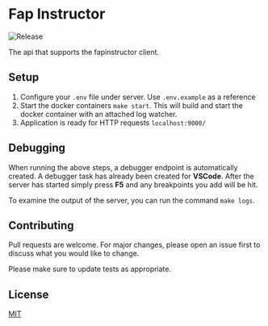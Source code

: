 # Fap Instructor

![Release](https://github.com/fapinstructor/fapinstructor-api/workflows/Release/badge.svg)

The api that supports the fapinstructor client.

## Setup

1. Configure your `.env` file under server. Use `.env.example` as a reference
2. Start the docker containers `make start`. This will build and start the docker container with an attached log watcher.
3. Application is ready for HTTP requests `localhost:9000/`

## Debugging

When running the above steps, a debugger endpoint is automatically created. A debugger task has already been created for **VSCode**. After the server has started simply press **F5** and any breakpoints you add will be hit.

To examine the output of the server, you can run the command `make logs`.

## Contributing

Pull requests are welcome. For major changes, please open an issue first to discuss what you would like to change.

Please make sure to update tests as appropriate.

## License

[MIT](https://choosealicense.com/licenses/mit/)
